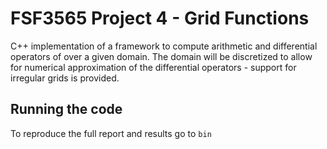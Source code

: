 # FSF3565 Project 4 - Grid Functions

C++ implementation of a framework to compute arithmetic and differential
operators of over a given domain. The domain will be discretized to allow for
numerical approximation of the differential operators - support for irregular
grids is provided.

## Running the code

To reproduce the full report and results go to ```bin```


